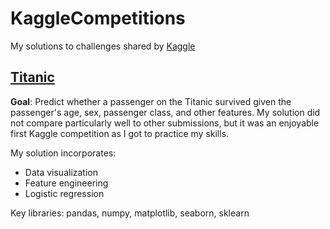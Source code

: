 # KaggleCompetitions
My solutions to challenges shared by [Kaggle](https://www.kaggle.com/competitions)

## [Titanic](https://www.kaggle.com/c/titanic)
**Goal**: Predict whether a passenger on the Titanic survived given the passenger's age, sex, passenger class, and other features. My solution did not compare particularly well to other submissions, but it was an enjoyable first Kaggle competition as I got to practice my skills.

My solution incorporates:
- Data visualization
- Feature engineering
- Logistic regression

Key libraries: pandas, numpy, matplotlib, seaborn, sklearn
